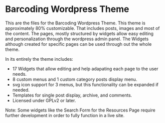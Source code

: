 Barcoding Wordpress Theme
===

This are the files for the Barcoding Wordpress Theme.
This theme is approximately 80% customizable. That includes posts, images and most of the content.
The pages, mostly structured by widgets allow easy editing and personalization through the wordpress admin panel.
The Widgets although created for specific pages can be used through out the whole theme.

In its entirely the theme includes:
* 17 Widgets that allow editing and help adapating each page to the user needs.
* 8 custom menus and 1 custom category posts display menu.
* svg icon support for  3 menus, but this functionality can be expanded if needed.
* Templates for single post display, archive,  and comments.
* Licensed under GPLv2 or later.

Note: Some widgets like the Search Form for the Resources Page require further development in order to fully function in a live site.